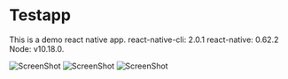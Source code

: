 # Testapp
This is a demo react native app. 
react-native-cli: 2.0.1
react-native: 0.62.2
Node: v10.18.0.


![ScreenShot](https://i.postimg.cc/D09w3b5P/20200613-160814.png)
![ScreenShot](https://i.postimg.cc/XNQK6NfS/20200613-160904.png)
![ScreenShot](https://i.postimg.cc/WtcTHcb9/20200613-160759.png)

